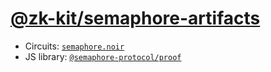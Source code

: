 # [@zk-kit/semaphore-artifacts](https://www.npmjs.com/package/@zk-kit/semaphore-artifacts)

- Circuits: [`semaphore.noir`]()
- JS library: [`@semaphore-protocol/proof`]()
